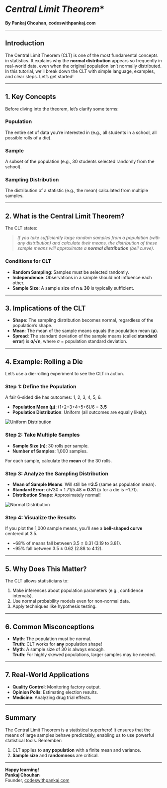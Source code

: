 # *Central Limit Theorem**  
**By Pankaj Chouhan, codeswithpankaj.com**  

---

## **Introduction**  
The Central Limit Theorem (CLT) is one of the most fundamental concepts in statistics. It explains why the **normal distribution** appears so frequently in real-world data, even when the original population isn’t normally distributed. In this tutorial, we’ll break down the CLT with simple language, examples, and clear steps. Let’s get started!  

---

## **1. Key Concepts**  
Before diving into the theorem, let’s clarify some terms:  

### **Population**  
The entire set of data you’re interested in (e.g., all students in a school, all possible rolls of a die).  

### **Sample**  
A subset of the population (e.g., 30 students selected randomly from the school).  

### **Sampling Distribution**  
The distribution of a statistic (e.g., the mean) calculated from multiple samples.  

---

## **2. What is the Central Limit Theorem?**  
The CLT states:  
> *If you take sufficiently large random samples from a population (with any distribution) and calculate their means, the distribution of these sample means will approximate a **normal distribution** (bell curve).*  

### **Conditions for CLT**  
- **Random Sampling**: Samples must be selected randomly.  
- **Independence**: Observations in a sample should not influence each other.  
- **Sample Size**: A sample size of **n ≥ 30** is typically sufficient.  

---

## **3. Implications of the CLT**  
- **Shape**: The sampling distribution becomes normal, regardless of the population’s shape.  
- **Mean**: The mean of the sample means equals the population mean (**μ**).  
- **Spread**: The standard deviation of the sample means (called **standard error**) is **σ/√n**, where σ = population standard deviation.  

---

## **4. Example: Rolling a Die**  
Let’s use a die-rolling experiment to see the CLT in action.  

### **Step 1: Define the Population**  
A fair 6-sided die has outcomes: 1, 2, 3, 4, 5, 6.  
- **Population Mean (μ)**: (1+2+3+4+5+6)/6 = **3.5**  
- **Population Distribution**: Uniform (all outcomes are equally likely).  

![Uniform Distribution](https://codeswithpankaj.com/img/clt/uniform.png)  

### **Step 2: Take Multiple Samples**  
- **Sample Size (n)**: 30 rolls per sample.  
- **Number of Samples**: 1,000 samples.  

For each sample, calculate the **mean** of the 30 rolls.  

### **Step 3: Analyze the Sampling Distribution**  
- **Mean of Sample Means**: Will still be **≈3.5** (same as population mean).  
- **Standard Error**: σ/√30 ≈ 1.71/5.48 ≈ **0.31** (σ for a die is ~1.71).  
- **Distribution Shape**: Approximately normal!  

![Normal Distribution](https://codeswithpankaj.com/img/clt/normal.png)  

### **Step 4: Visualize the Results**  
If you plot the 1,000 sample means, you’ll see a **bell-shaped curve** centered at 3.5.  
- ~68% of means fall between 3.5 ± 0.31 (3.19 to 3.81).  
- ~95% fall between 3.5 ± 0.62 (2.88 to 4.12).  

---

## **5. Why Does This Matter?**  
The CLT allows statisticians to:  
1. Make inferences about population parameters (e.g., confidence intervals).  
2. Use normal probability models even for non-normal data.  
3. Apply techniques like hypothesis testing.  

---

## **6. Common Misconceptions**  
- **Myth**: The population must be normal.  
  **Truth**: CLT works for **any** population shape!  
- **Myth**: A sample size of 30 is always enough.  
  **Truth**: For highly skewed populations, larger samples may be needed.  

---

## **7. Real-World Applications**  
- **Quality Control**: Monitoring factory output.  
- **Opinion Polls**: Estimating election results.  
- **Medicine**: Analyzing drug trial effects.  

---

## **Summary**  
The Central Limit Theorem is a statistical superhero! It ensures that the means of large samples behave predictably, enabling us to use powerful statistical tools. Remember:  
1. CLT applies to **any population** with a finite mean and variance.  
2. **Sample size** and **randomness** are critical.  

---

**Happy learning!**  
**Pankaj Chouhan**  
Founder, [codeswithpankaj.com](https://codeswithpankaj.com)